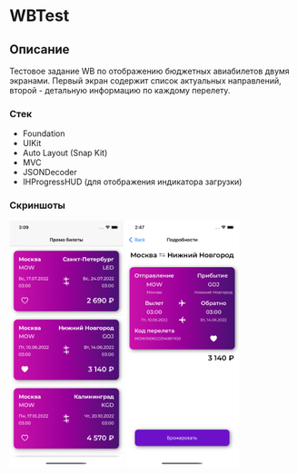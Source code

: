# WBTest
## Описание
Тестовое задание WB по отображению бюджетных авиабилетов двумя экранами. Первый экран содержит список актуальных направлений, второй - детальную информацию по каждому перелету. 
### Стек
* Foundation
* UIKit
* Auto Layout (Snap Kit)
* MVC
* JSONDecoder
* IHProgressHUD (для отображения индикатора загрузки)
### Скриншоты
<img src="https://github.com/SergeyBindasov/WBTest/blob/main/ScreenshotMain.png" width="200"> <img src="https://github.com/SergeyBindasov/WBTest/blob/main/ScreenshotDetails.png" width="200"> 
                                                                                                      
